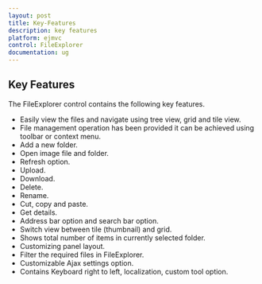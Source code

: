 ```yaml
---
layout: post
title: Key-Features
description: key features
platform: ejmvc
control: FileExplorer
documentation: ug
---
```


## Key Features

The FileExplorer control contains the following key features.

* Easily view the files and navigate using tree view, grid and tile view.
* File management operation has been provided it can be achieved using toolbar or context menu.
* Add a new folder.
* Open image file and folder.
* Refresh option.
* Upload.
* Download.
* Delete.
* Rename.
* Cut, copy and paste.
* Get details.
* Address bar option and search bar option.
* Switch view between tile (thumbnail) and grid.
* Shows total number of items in currently selected folder.
* Customizing panel layout.
* Filter the required files in FileExplorer.
* Customizable Ajax settings option.
* Contains Keyboard right to left, localization, custom tool option.
